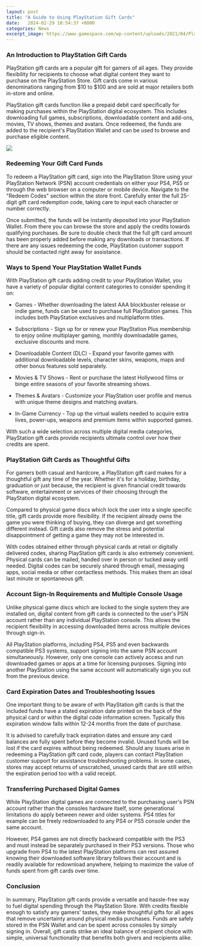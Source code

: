 ```yaml
---
layout: post
title: "A Guide to Using PlayStation Gift Cards"
date:   2024-02-29 10:54:37 +0000
categories: News
excerpt_image: https://www.gamespace.com/wp-content/uploads/2021/04/PlayStation-Card-2.jpg
---
```

### An Introduction to PlayStation Gift Cards
PlayStation gift cards are a popular gift for gamers of all ages. They provide flexibility for recipients to choose what digital content they want to purchase on the PlayStation Store. Gift cards come in various denominations ranging from $10 to $100 and are sold at major retailers both in-store and online. 

PlayStation gift cards function like a prepaid debit card specifically for making purchases within the PlayStation digital ecosystem. This includes downloading full games, subscriptions, downloadable content and add-ons, movies, TV shows, themes and avatars. Once redeemed, the funds are added to the recipient's PlayStation Wallet and can be used to browse and purchase eligible content.


![](https://www.gamespace.com/wp-content/uploads/2021/04/PlayStation-Card-2.jpg)
### Redeeming Your Gift Card Funds
To redeem a PlayStation gift card, sign into the PlayStation Store using your PlayStation Network (PSN) account credentials on either your PS4, PS5 or through the web browser on a computer or mobile device. Navigate to the "Redeem Codes" section within the store front. Carefully enter the full 25-digit gift card redemption code, taking care to input each character or number correctly. 

Once submitted, the funds will be instantly deposited into your PlayStation Wallet. From there you can browse the store and apply the credits towards qualifying purchases. Be sure to double check that the full gift card amount has been properly added before making any downloads or transactions. If there are any issues redeeming the code, PlayStation customer support should be contacted right away for assistance.

### Ways to Spend Your PlayStation Wallet Funds
With PlayStation gift cards adding credit to your PlayStation Wallet, you have a variety of popular digital content categories to consider spending it on:

- Games - Whether downloading the latest AAA blockbuster release or indie game, funds can be used to purchase full PlayStation games. This includes both PlayStation exclusives and multiplatform titles.

- Subscriptions - Sign up for or renew your PlayStation Plus membership to enjoy online multiplayer gaming, monthly downloadable games, exclusive discounts and more. 

- Downloadable Content (DLC) - Expand your favorite games with additional downloadable levels, character skins, weapons, maps and other bonus features sold separately. 

- Movies & TV Shows - Rent or purchase the latest Hollywood films or binge entire seasons of your favorite streaming shows.

- Themes & Avatars - Customize your PlayStation user profile and menus with unique theme designs and matching avatars. 

- In-Game Currency - Top up the virtual wallets needed to acquire extra lives, power-ups, weapons and premium items within supported games.

With such a wide selection across multiple digital media categories, PlayStation gift cards provide recipients ultimate control over how their credits are spent.

### PlayStation Gift Cards as Thoughtful Gifts
For gamers both casual and hardcore, a PlayStation gift card makes for a thoughtful gift any time of the year. Whether it's for a holiday, birthday, graduation or just because, the recipient is given financial credit towards software, entertainment or services of their choosing through the PlayStation digital ecosystem. 

Compared to physical game discs which lock the user into a single specific title, gift cards provide more flexibility. If the recipient already owns the game you were thinking of buying, they can diverge and get something different instead. Gift cards also remove the stress and potential disappointment of getting a game they may not be interested in.

With codes obtained either through physical cards at retail or digitally delivered codes, sharing PlayStation gift cards is also extremely convenient. Physical cards can be mailed, handed over in person or tucked away until needed. Digital codes can be securely shared through email, messaging apps, social media or other contactless methods. This makes them an ideal last minute or spontaneous gift.

### Account Sign-In Requirements and Multiple Console Usage
Unlike physical game discs which are locked to the single system they are installed on, digital content from gift cards is connected to the user's PSN account rather than any individual PlayStation console. This allows the recipient flexibility in accessing downloaded items across multiple devices through sign-in.

All PlayStation platforms, including PS4, PS5 and even backwards compatible PS3 systems, support signing into the same PSN account simultaneously. However, only one console can actively access and run downloaded games or apps at a time for licensing purposes. Signing into another PlayStation using the same account will automatically sign you out from the previous device. 

### Card Expiration Dates and Troubleshooting Issues  
One important thing to be aware of with PlayStation gift cards is that the included funds have a stated expiration date printed on the back of the physical card or within the digital code information screen. Typically this expiration window falls within 12-24 months from the date of purchase. 

It is advised to carefully track expiration dates and ensure any card balances are fully spent before they become invalid. Unused funds will be lost if the card expires without being redeemed. Should any issues arise in redeeming a PlayStation gift card code, players can contact PlayStation customer support for assistance troubleshooting problems. In some cases, stores may accept returns of unscratched, unused cards that are still within the expiration period too with a valid receipt.

### Transferring Purchased Digital Games
While PlayStation digital games are connected to the purchasing user's PSN account rather than the consoles hardware itself, some generational limitations do apply between newer and older systems. PS4 titles for example can be freely redownloaded to any PS4 or PS5 console under the same account. 

However, PS4 games are not directly backward compatible with the PS3 and must instead be separately purchased in their PS3 versions. Those who upgrade from PS4 to the latest PlayStation platforms can rest assured knowing their downloaded software library follows their account and is readily available for redownload anywhere, helping to maximize the value of funds spent from gift cards over time.

### Conclusion
In summary, PlayStation gift cards provide a versatile and hassle-free way to fuel digital spending through the PlayStation Store. With credits flexible enough to satisfy any gamers' tastes, they make thoughtful gifts for all ages that remove uncertainty around physical media purchases. Funds are safely stored in the PSN Wallet and can be spent across consoles by simply signing in. Overall, gift cards strike an ideal balance of recipient choice with simple, universal functionality that benefits both givers and recipients alike.